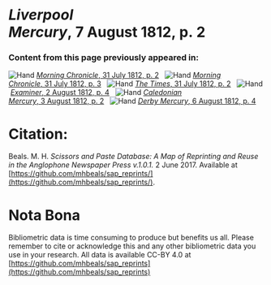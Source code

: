 # *Liverpool Mercury*, 7 August 1812, p. 2  
  
### Content from this page previously appeared in:  
![Hand](http://scissorsandpaste.net/wp-content/uploads/2017/06/smallhandpointer.png) [*Morning Chronicle*, 31 July 1812, p. 2](https://mhbeals.github.io/sap_html/Morning-Chronicle/Morning-Chronicle-31-July-1812-p-2)  
![Hand](http://scissorsandpaste.net/wp-content/uploads/2017/06/smallhandpointer.png) [*Morning Chronicle*, 31 July 1812, p. 3](https://mhbeals.github.io/sap_html/Morning-Chronicle/Morning-Chronicle-31-July-1812-p-3)  
![Hand](http://scissorsandpaste.net/wp-content/uploads/2017/06/smallhandpointer.png) [*The Times*, 31 July 1812, p. 2](https://mhbeals.github.io/sap_html/The-Times/The-Times-31-July-1812-p-2)  
![Hand](http://scissorsandpaste.net/wp-content/uploads/2017/06/smallhandpointer.png) [*Examiner*, 2 August 1812, p. 4](https://mhbeals.github.io/sap_html/Examiner/Examiner-2-August-1812-p-4)  
![Hand](http://scissorsandpaste.net/wp-content/uploads/2017/06/smallhandpointer.png) [*Caledonian Mercury*, 3 August 1812, p. 2](https://mhbeals.github.io/sap_html/Caledonian-Mercury/Caledonian-Mercury-3-August-1812-p-2)  
![Hand](http://scissorsandpaste.net/wp-content/uploads/2017/06/smallhandpointer.png) [*Derby Mercury*, 6 August 1812, p. 4](https://mhbeals.github.io/sap_html/Derby-Mercury/Derby-Mercury-6-August-1812-p-4)  


# Citation: 

Beals. M. H. *Scissors and Paste Database: A Map of Reprinting and Reuse in the Anglophone Newspaper Press v.1.0.1.* 2 June 2017. Available at [https://github.com/mhbeals/sap_reprints/](https://github.com/mhbeals/sap_reprints/). 

# Nota Bona

Bibliometric data is time consuming to produce but benefits us all. Please remember to cite or acknowledge this and any other bibliometric data you use in your research. All data is available CC-BY 4.0 at [https://github.com/mhbeals/sap_reprints](https://github.com/mhbeals/sap_reprints)